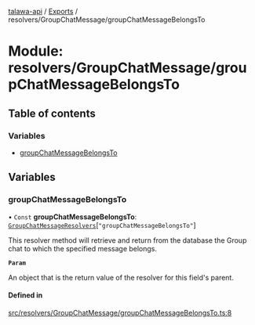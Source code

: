 [talawa-api](../README.md) / [Exports](../modules.md) / resolvers/GroupChatMessage/groupChatMessageBelongsTo

# Module: resolvers/GroupChatMessage/groupChatMessageBelongsTo

## Table of contents

### Variables

- [groupChatMessageBelongsTo](resolvers_GroupChatMessage_groupChatMessageBelongsTo.md#groupchatmessagebelongsto)

## Variables

### groupChatMessageBelongsTo

• `Const` **groupChatMessageBelongsTo**: [`GroupChatMessageResolvers`](types_generatedGraphQLTypes.md#groupchatmessageresolvers)[``"groupChatMessageBelongsTo"``]

This resolver method will retrieve and return from the database the Group chat to which the specified message belongs.

**`Param`**

An object that is the return value of the resolver for this field's parent.

#### Defined in

[src/resolvers/GroupChatMessage/groupChatMessageBelongsTo.ts:8](https://github.com/PalisadoesFoundation/talawa-api/blob/806e21a/src/resolvers/GroupChatMessage/groupChatMessageBelongsTo.ts#L8)
